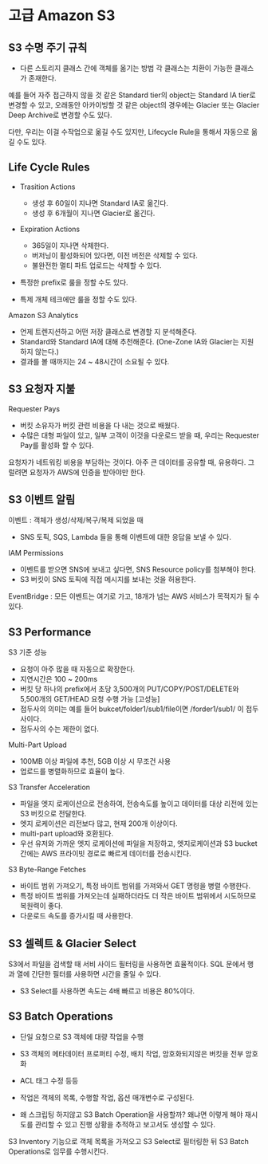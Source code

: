 # 고급 Amazon S3

## S3 수명 주기 규칙

- 다른 스토리지 클래스 간에 객체를 옮기는 방법
  각 클래스는 치환이 가능한 클래스가 존재한다.

예를 들어 자주 접근하지 않을 것 같은 Standard tier의 object는 Standard IA tier로 변경할 수 있고, 오래동안 아카이빙할 것 같은 object의 경우에는 Glacier 또는 Glacier Deep Archive로 변경할 수도 있다.

다만, 우리는 이걸 수작업으로 옮길 수도 있지만, Lifecycle Rule을 통해서 자동으로 옮길 수도 있다.

## Life Cycle Rules

- Trasition Actions

  - 생성 후 60일이 지나면 Standard IA로 옮긴다.
  - 생성 후 6개월이 지나면 Glacier로 옮긴다.

- Expiration Actions

  - 365일이 지나면 삭제한다.
  - 버저닝이 활성화되어 있다면, 이전 버전은 삭제할 수 있다.
  - 불완전한 멀티 파트 업로드는 삭제할 수 있다.

- 특정한 prefix로 룰을 정할 수도 있다.
- 특제 개체 테크에만 룰을 정할 수도 있다.

Amazon S3 Analytics

- 언제 트렌지션하고 어떤 저장 클래스로 변경할 지 분석해준다.
- Standard와 Standard IA에 대해 추천해준다. (One-Zone IA와 Glacier는 지원하지 않는다.)
- 결과를 볼 때까지는 24 ~ 48시간이 소요될 수 있다.

## S3 요청자 지불

Requester Pays

- 버킷 소유자가 버킷 관련 비용을 다 내는 것으로 배웠다.
- 수많은 대형 파일이 있고, 일부 고객이 이것을 다운로드 받을 때, 우리는 Requester Pay를 활성화 할 수 있다.

요청자가 네트워킹 비용을 부담하는 것이다.
아주 큰 데이터를 공유할 때, 유용하다.
그럴려면 요청자가 AWS에 인증을 받아야만 한다.

## S3 이벤트 알림

이벤트 : 객체가 생성/삭제/복구/복제 되었을 때

- SNS 토픽, SQS, Lambda 들을 통해 이벤트에 대한 응답을 보낼 수 있다.

IAM Permissions

- 이벤트를 받으면 SNS에 보내고 싶다면, SNS Resource policy를 첨부해야 한다.
- S3 버킷이 SNS 토픽에 직접 메시지를 보내는 것을 허용한다.

EventBridge : 모든 이벤트는 여기로 가고, 18개가 넘는 AWS 서비스가 목적지가 될 수 있다.

## S3 Performance

S3 기준 성능

- 요청이 아주 많을 때 자동으로 확장한다.
- 지연시간은 100 ~ 200ms
- 버킷 당 하나의 prefix에서 초당 3,500개의 PUT/COPY/POST/DELETE와 5,500개의 GET/HEAD 요청 수행 가능 [고성능]
- 접두사의 의미는 예를 들어 bukcet/folder1/sub1/file이면 /forder1/sub1/ 이 접두사이다.
- 접두사의 수는 제한이 없다.

Multi-Part Upload

- 100MB 이상 파일에 추천, 5GB 이상 시 무조건 사용
- 업로드를 병렬화하므로 효율이 높다.

S3 Transfer Acceleration

- 파일을 엣지 로케이션으로 전송하여, 전송속도를 높이고 데이터를 대상 리전에 있는 S3 버킷으로 전달한다.
- 엣지 로케이션은 리전보다 많고, 현재 200개 이상이다.
- multi-part upload와 호환된다.
- 우선 유저와 가까운 엣지 로케이션에 파일을 저장하고, 엣지로케이션과 S3 bucket간에는 AWS 프라이빗 경로로 빠르게 데이터를 전송시킨다.

S3 Byte-Range Fetches

- 바이트 범위 가져오기, 특정 바이트 범위를 가져와서 GET 명령을 병렬 수행한다.
- 특정 바이트 범위를 가져오는데 실패하더라도 더 작은 바이트 범위에서 시도하므로 복원력이 좋다.
- 다운로드 속도를 증가시킬 때 사용한다.

## S3 셀렉트 & Glacier Select

S3에서 파일을 검색할 때 서비 사이드 필터링을 사용하면 효율적이다.
SQL 문에서 행과 열에 간단한 필터를 사용하면 시간을 줄일 수 있다.

- S3 Select를 사용하면 속도는 4배 빠르고 비용은 80%이다.

## S3 Batch Operations

- 단일 요청으로 S3 객체에 대량 작업을 수행
- S3 객체의 메타데이터 프로퍼티 수정, 배치 작업, 암호화되지않은 버킷을 전부 암호화
- ACL 태그 수정 등등

- 작업은 객체의 목록, 수행할 작업, 옵션 매개변수로 구성된다.
- 왜 스크립팅 하지않고 S3 Batch Operation을 사용할까? 왜냐면 이렇게 해야 재시도를 관리할 수 있고 진행 상황을 추적하고 보고서도 생성할 수 있다.

S3 Inventory 기능으로 객체 목록을 가져오고 S3 Select로 필터링한 뒤 S3 Batch Operations로 임무를 수행시킨다.

